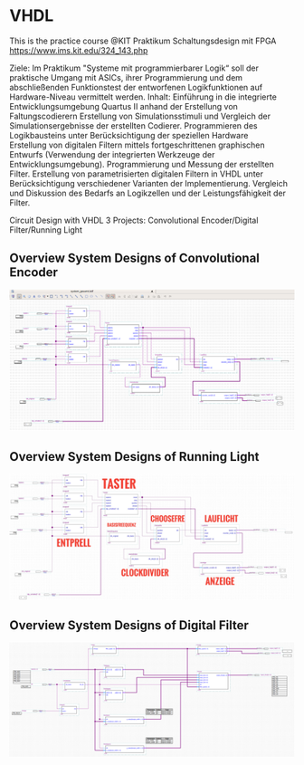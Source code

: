 # VHDL

This is the practice course @KIT Praktikum Schaltungsdesign mit FPGA
https://www.ims.kit.edu/324_143.php

Ziele:
Im Praktikum "Systeme mit programmierbarer Logik“ soll der praktische Umgang mit ASICs, ihrer Programmierung und dem abschließenden Funktionstest der entworfenen Logikfunktionen auf Hardware-Niveau vermittelt werden. 
Inhalt:
Einführung in die integrierte Entwicklungsumgebung Quartus II anhand der Erstellung von Faltungscodierern
Erstellung von Simulationsstimuli und Vergleich der Simulationsergebnisse der erstellten Codierer.
Programmieren des Logikbausteins unter Berücksichtigung der speziellen Hardware  
Erstellung von digitalen Filtern mittels fortgeschrittenen graphischen Entwurfs (Verwendung der integrierten Werkzeuge der Entwicklungsumgebung).
Programmierung und Messung der erstellten Filter.
Erstellung von parametrisierten digitalen Filtern in VHDL unter Berücksichtigung verschiedener Varianten der Implementierung.
Vergleich und Diskussion des Bedarfs an Logikzellen und der Leistungsfähigkeit der Filter.

Circuit Design with VHDL
3 Projects: Convolutional Encoder/Digital Filter/Running Light

## Overview System Designs of Convolutional Encoder
![](images/gesamt_schaltung.png)
## Overview System Designs of Running Light
![](images/gesamt_schaltung.jpg)
## Overview System Designs of Digital Filter
![](images/%20gesamt_schaltungmitentprell.png)
